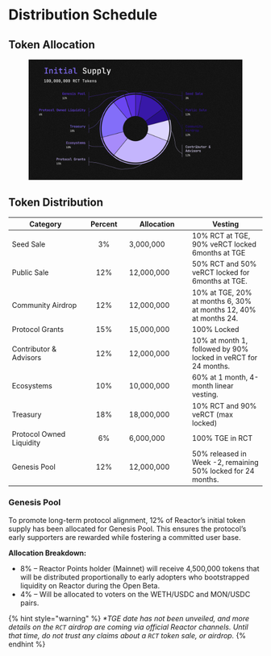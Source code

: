 # Distribution Schedule

## Token Allocation <a href="#airdrop" id="airdrop"></a>

<figure><img src="../../.gitbook/assets/Token Allocation (1).png" alt=""><figcaption></figcaption></figure>

## Token Distribution

<table><thead><tr><th width="215">Category</th><th width="101" align="center">Percent</th><th width="159">Allocation</th><th width="238">Vesting</th></tr></thead><tbody><tr><td>Seed Sale</td><td align="center">3%</td><td>3,000,000</td><td>10% RCT at TGE, 90% veRCT locked 6months at TGE</td></tr><tr><td>Public Sale</td><td align="center">12%</td><td>12,000,000</td><td>50% RCT and 50% veRCT locked for 6months at TGE.</td></tr><tr><td>Community Airdrop</td><td align="center">12%</td><td>12,000,000</td><td>10% at TGE, 20% at months 6, 30% at months 12, 40% at months 24.</td></tr><tr><td>Protocol Grants</td><td align="center">15%</td><td>15,000,000</td><td>100% Locked</td></tr><tr><td>Contributor &#x26; Advisors</td><td align="center">12%</td><td>12,000,000</td><td>10% at month 1, followed by 90% locked in veRCT for 24 months.</td></tr><tr><td>Ecosystems</td><td align="center">10%</td><td>10,000,000</td><td>60% at 1 month, 4-month linear vesting.</td></tr><tr><td>Treasury</td><td align="center">18%</td><td>18,000,000</td><td>10% RCT and 90% veRCT (max locked)</td></tr><tr><td>Protocol Owned Liquidity</td><td align="center">6%</td><td>6,000,000</td><td>100% TGE in RCT</td></tr><tr><td>Genesis Pool</td><td align="center">12%</td><td>12,000,000</td><td>50% released in Week -2, remaining 50% locked for 24 months.</td></tr></tbody></table>

### **Genesis Pool**

To promote long-term protocol alignment, 12% of Reactor’s initial token supply has been allocated for Genesis Pool. This ensures the protocol’s early supporters are rewarded while fostering a committed user base.

**Allocation Breakdown:**

* 8% – Reactor Points holder (Mainnet) will receive 4,500,000 tokens that will be distributed proportionally to early adopters who bootstrapped liquidity on Reactor during the Open Beta.
* 4% – Will be allocated to voters on the WETH/USDC and MON/USDC pairs.

{% hint style="warning" %}
_\*TGE date has not been unveiled, and more details on the `RCT` airdrop are coming via official Reactor channels. Until that time, do not trust any claims about a `RCT` token sale, or airdrop._
{% endhint %}
